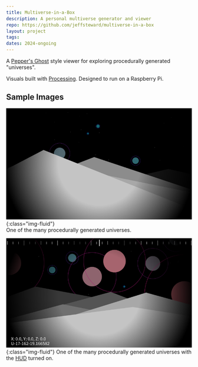 ```yaml
---
title: Multiverse-in-a-Box
description: A personal multiverse generator and viewer
repo: https://github.com/jeffsteward/multiverse-in-a-box
layout: project
tags: 
dates: 2024-ongoing
---
```


A [Pepper's Ghost](https://en.wikipedia.org/wiki/Pepper%27s_ghost) style viewer for exploring procedurally generated "universes".  

Visuals built with <a href="https://processing.org">Processing</a>. Designed to run on a Raspberry Pi.  

## Sample Images

![](/assets/images/multiverse-demo-01.png){:class="img-fluid"}  
One of the many procedurally generated universes.

![](/assets/images/multiverse-demo-02.png){:class="img-fluid"}
One of the many procedurally generated universes with the <a href="https://en.wikipedia.org/wiki/Head-up_display">HUD</a> turned on.